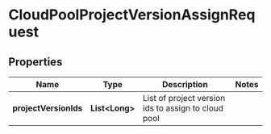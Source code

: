 
# CloudPoolProjectVersionAssignRequest

## Properties
Name | Type | Description | Notes
------------ | ------------- | ------------- | -------------
**projectVersionIds** | **List&lt;Long&gt;** | List of project version ids to assign to cloud pool | 



